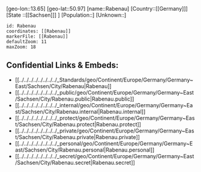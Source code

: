 ﻿---
location: [50.97,13.65]
mapzoom: [7,12] 
mapmarker: city 
type: City
tags:
- geo/City


SpocWebEntityId: 33591
isDeleted: false
confidential: public

---
[geo-lon::13.65]
[geo-lat::50.97]
[name::Rabenau]
[Country::[[Germany]]]
[State ::[[Sachsen]]] ]
[Population::]
[Unknown::]


```leaflet
id: Rabenau
coordinates: [[Rabenau]]
markerFile: [[Rabenau]]
defaultZoom: 11 
maxZoom: 18
```


## Confidential Links & Embeds: 
- [[../../../../../../../../_Standards/geo/Continent/Europe/Germany/Germany~East/Sachsen/City/Rabenau|Rabenau]] 
- [[../../../../../../../../_public/geo/Continent/Europe/Germany/Germany~East/Sachsen/City/Rabenau.public|Rabenau.public]] 
- [[../../../../../../../../_internal/geo/Continent/Europe/Germany/Germany~East/Sachsen/City/Rabenau.internal|Rabenau.internal]] 
- [[../../../../../../../../_protect/geo/Continent/Europe/Germany/Germany~East/Sachsen/City/Rabenau.protect|Rabenau.protect]] 
- [[../../../../../../../../_private/geo/Continent/Europe/Germany/Germany~East/Sachsen/City/Rabenau.private|Rabenau.private]] 
- [[../../../../../../../../_personal/geo/Continent/Europe/Germany/Germany~East/Sachsen/City/Rabenau.personal|Rabenau.personal]] 
- [[../../../../../../../../_secret/geo/Continent/Europe/Germany/Germany~East/Sachsen/City/Rabenau.secret|Rabenau.secret]] 

